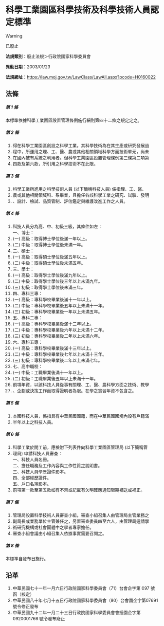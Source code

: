 # 科學工業園區科學技術及科學技術人員認定標準


> [!WARNING]
> 已廢止


**法規類別**：廢止法規＞行政院國家科學委員會

**異動日期**：2003/01/23  

**法規網址**：https://law.moj.gov.tw/LawClass/LawAll.aspx?pcode=H0160022



## 法條
##### 第 1 條
本標準依據科學工業園區設置管理條例施行細則第四十二條之規定定之。

##### 第 2 條
1. 得在科學工業園區創設之科學工業，其科學技術為在其生產或研究發展過
1. 程中，所運用之理、工、醫、農或其他相關領域科學方面技術單元，尚未
1. 在國內被有系統之利用者。但科學工業園區設置管理條例第三條第二項第
1. 四款及第六款，所引用之科學技術不在此限。

##### 第 3 條
1. 科學工業所進用之科學技術人員 (以下簡稱科技人員) 係指理、工、醫、
1. 農或其他相關領域科、系畢業，且擔任各該科學工業之研究、試驗、發明
1. 、設計、檢試、品質管制、評估鑑定與維護改進工作之人員。

##### 第 4 條
1. 科技人員分為高、中、初級三級，其條件如左：  
一、博士：
1.  (一) 高級：取得博士學位後滿一年以上。
1.  (二) 中級：取得博士學位後未滿一年。
1. 二、碩士：
1.  (一) 高級：取得碩士學位後滿五年以上。
1.  (二) 中級：取得碩士學位後未滿五年。
1. 三、學士：
1.  (一) 高級：取得學士學位後滿九年以上。
1.  (二) 中級：取得學士學位後三年以上未滿九年。
1.  (三) 初級：取得學士學位後未滿三年。
1. 四、專科三專：
1.  (一) 高級：專科學校畢業後滿十一年以上。
1.  (二) 中級：專科學校畢業後五年以上未滿十一年。
1.  (三) 初級：專科學校畢業後一年以上未滿五年。
1. 五、專科二專：
1.  (一) 高級：專科學校畢業後滿十二年以上。
1.  (二) 中級：專科學校畢業後六年以上未滿十二年。
1.  (三) 初級：專科學校畢業後二年以上未滿六年。
1. 六、專科五專：
1.  (一) 高級：專科學校畢業後滿十三年以上。
1.  (二) 中級：專科學校畢業後七年以上未滿十三年。
1.  (三) 初級：專科學校畢業後二年以上未滿七年。
1. 七、高中職校：
1.  (一) 中級：工職畢業後滿十一年以上。
1.  (二) 初級：工職畢業後五年以上未滿十一年。
1. 前項年資，以該科技人員從事有關理、工、醫、農科學方面之技術、教學
1. 、企劃或決策工作而取得證明者為限。在學之實習年資不包含之。

##### 第 5 條
1. 本國科技人員，係指具有中華民國國籍，而在中華民國國境內設有戶籍滿
1. 半年以上之科技人員。

##### 第 6 條
1. 科學工業於開工前，應檢附下列表件向科學工業園區管理局 (以下簡稱管
1. 理局) 申請科技人員審查：  
一、科技人員名冊。  
二、擔任職務及工作內容與工作性質之說明書。  
三、科技人員學歷證件影本。  
四、全部經歷證件。  
五、戶口名簿影本。
1. 前項第一款至第五款如有不齊或記載有欠明確應通知限期補送或補正。

##### 第 7 條
1. 管理局設置科學技術人員審查小組，審查小組召集人由管理局主管業務之
1. 副局長或業務單位主管兼任之，另置審查委員四至六人，由管理局遴請學
1. 術研究機構或社會團體中之學者專家擔任。
1. 審查小組會議由小組召集人依據事實需要召開之。

##### 第 8 條
本標準自發布日施行。

## 沿革
1. 中華民國七十一年一月六日行政院國家科學委員會（71）台會企字第 097  號函（核定）
1. 中華民國八十年七月十五日行政院國家科學委員會（80）台會園企字第07691 號令修正發布
1. 中華民國九十二年一月二十三日行政院國家科學委員會會授園企字第 0920001766 號令發布廢止
